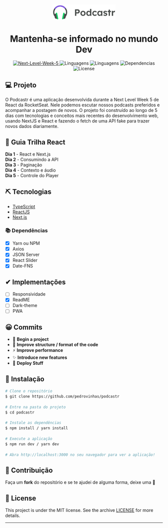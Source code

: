 <div align="center">
    <img width=40% src="/public/logo.svg">
</div>

<div align="center">
    <h1> Mantenha-se informado no mundo Dev </h1>
    <a href="https://rocketseat.com.br/" target="_blank">
    <img src="https://img.shields.io/badge/rocketseat-NextLevelWeek5-04d361?logo=&style=for-the-badge&labelColor=8257e5" target="_blank" alt="Next-Level-Week-5">
    </a>
    <img src="https://img.shields.io/github/languages/count/Vitor-Klein/NLW-5-trilha-ReactJS?color=04d361&style=for-the-badge&labelColor=8257e5" alt="Linguagens"> 
    <img src="https://img.shields.io/github/languages/top/Vitor-Klein/NLW-5-trilha-ReactJS?color=04d361&style=for-the-badge&labelColor=8257e5" alt="Linguagens"> 
    <img src="https://img.shields.io/david/dev/Vitor-Klein/NLW-5-trilha-ReactJS?color=04d361&style=for-the-badge&labelColor=8257e5" alt="Dependencias"> 
    <img src="https://img.shields.io/badge/license-MIT-04d361?logo=&style=for-the-badge&labelColor=8257e5" alt="License">
</div>

## 💻 Projeto
O Podcastr é uma aplicação desenvolvida durante a Next Level Week 5 de React da RocketSeat. Nele podemos escutar nossos podcasts preferidos e acompanhar a postagem de novos. O projeto foi construído ao longo de 5 dias com tecnologias e conceitos mais recentes do desenvolvimento web, usando NextJS e React e fazendo o fetch de uma API fake para trazer novos dados diariamente.

## 📜 Guia Trilha React
**Dia 1** - React e Next.js  
**Dia 2** - Consumindo a API     
**Dia 3** - Paginação  
**Dia 4** - Contexto e áudio  
**Dia 5** - Controle do Player


## ⛏ Tecnologias
- [TypeScript](https://www.typescriptlang.org/)
- [ReactJS](https://reactjs.org/)
- [Next.js](https://nextjs.org/docs)

### 📚 Dependências
- [X] Yarn ou NPM
- [X] Axios
- [X] JSON Server
- [X] React Slider
- [X] Date-FNS

## ✔ Implementações
- [ ] Responsividade
- [X] ReadME 
- [ ] Dark-theme
- [ ] PWA

## 😀 Commits
- 🎉 **Begin a project**
- 🎨 **Improve structure / format of the code**
- ⚡ **Improve performance**
- ✨ **Introduce new features**
- 🚀 **Deploy Stuff**

## 🚀 Instalação

```bash
# Clone o repositório
$ git clone https://github.com/pedrovinhas/podcastr 

# Entre na pasta do projeto
$ cd podcastr

# Instale as dependências
$ npm install / yarn install

# Execute a aplicação
$ npm run dev / yarn dev

# Abra http://localhost:3000 no seu navegador para ver a aplicação!
```
## 🤝 Contribuição
Faça um **fork** do repositório e se te ajudei de alguma forma, deixe uma 🌟

## 📝 License

This project is under the MIT license. See the archive [LICENSE](LICENSE.md) for more details.

---

